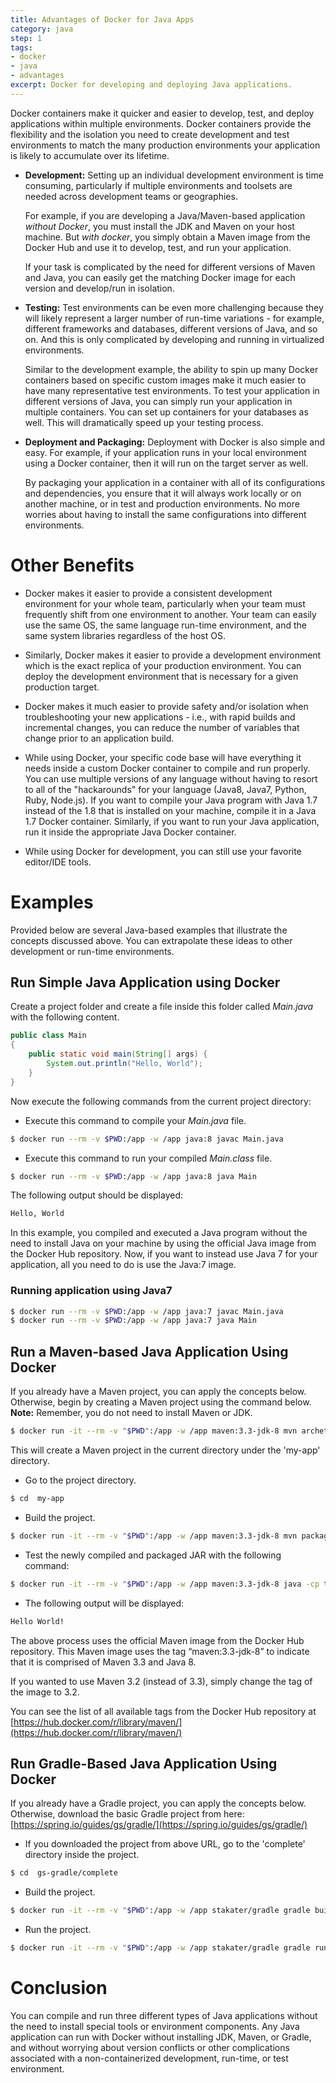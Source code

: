 ```yaml
---
title: Advantages of Docker for Java Apps
category: java
step: 1
tags:
- docker
- java
- advantages
excerpt: Docker for developing and deploying Java applications.
---
```


Docker containers make it quicker and easier to develop, test, and deploy applications within multiple environments. Docker containers provide the flexibility and the isolation you need to create development and test environments to match the many production environments your application is likely to accumulate over its lifetime.

* **Development:**
  Setting up an individual development environment is time consuming, particularly if multiple environments and toolsets are needed across development teams or geographies.

  For example, if you are developing a Java/Maven-based application *without Docker*, you must install the JDK and Maven on your host machine. But *with docker*, you simply obtain a Maven image from the Docker Hub and use it to develop, test, and run your application.

  If your task is complicated by the need for different versions of Maven and Java, you can easily get the matching Docker image for each version and develop/run in isolation.

* **Testing:**
  Test environments can be even more challenging because they will likely represent a larger number of run-time variations - for example, different frameworks and databases, different versions of Java, and so on. And this is only complicated by developing and running in virtualized environments.

  Similar to the development example, the ability to spin up many Docker containers based on specific custom images make it much easier to have many representative test environments. To test your application in different versions of Java, you can simply run your application in multiple containers. You can set up containers for your databases as well. This will dramatically speed up your testing process.

* **Deployment and Packaging:**
  Deployment with Docker is also simple and easy. For example, if your application runs in your local environment using a Docker container, then it will run on the target server as well.

  By packaging your application in a container with all of its configurations and dependencies, you ensure that it will always work locally or on another machine, or in test and production environments. No more worries about having to install the same configurations into different environments.

# Other Benefits

* Docker makes it easier to provide a consistent development environment for your whole team, particularly when your team must frequently shift from one environment to another. Your team can easily use the same OS, the same language run-time environment, and the same system libraries regardless of the host OS.

* Similarly, Docker makes it easier to provide a development environment which is the exact replica of your production environment. You can deploy the development environment that is necessary for a given production target.

* Docker makes it much easier to provide safety and/or isolation when troubleshooting your new applications - i.e., with rapid builds and incremental changes, you can reduce the number of variables that change prior to an application build.

* While using Docker, your specific code base will have everything it needs inside a custom Docker container to compile and run properly. You can use multiple versions of any language without having to resort to all of the "hackarounds" for your language (Java8, Java7, Python, Ruby, Node.js). If you want to compile your Java program with Java 1.7 instead of the 1.8 that is installed on your machine, compile it in a Java 1.7 Docker container. Similarly, if you want to run your Java application, run it inside the appropriate Java Docker container.

* While using Docker for development, you can still use your favorite editor/IDE tools.

# Examples
Provided below are several Java-based examples that illustrate the concepts discussed above. You can extrapolate these ideas to other development or run-time environments.

## Run Simple Java Application using Docker

Create a project folder and create a file inside this folder called *Main.java* with the following content.

```java
public class Main
{
    public static void main(String[] args) {
        System.out.println("Hello, World");
    }
}
```

Now execute the following commands from the current project directory:

* Execute this command to compile your *Main.java* file.

```bash
$ docker run --rm -v $PWD:/app -w /app java:8 javac Main.java
```

* Execute this command to run your compiled *Main.class* file.

```bash
$ docker run --rm -v $PWD:/app -w /app java:8 java Main
```

The following output should be displayed:

```bash
Hello, World
```

In this example, you compiled and executed a Java program without the need to install Java on your machine by using the official Java image from the Docker Hub repository. Now, if you want to instead use Java 7 for your application, all you need to do is use the Java:7 image.

### Running application using Java7

```bash
$ docker run --rm -v $PWD:/app -w /app java:7 javac Main.java
$ docker run --rm -v $PWD:/app -w /app java:7 java Main
```

## Run a Maven-based Java Application Using Docker

If you already have a Maven project, you can apply the concepts below. Otherwise, begin by creating a Maven project using the command below.
**Note:** Remember, you do not need to install Maven or JDK.

```bash
$ docker run -it --rm -v "$PWD":/app -w /app maven:3.3-jdk-8 mvn archetype:generate -DgroupId=com.mycompany.app -DartifactId=my-app -DarchetypeArtifactId=maven-archetype-quickstart -Dinte
```

This will create a Maven project in the current directory under the 'my-app' directory.

* Go to the project directory.

```bash
$ cd  my-app
```

* Build the project.

```bash
$ docker run -it --rm -v "$PWD":/app -w /app maven:3.3-jdk-8 mvn package
```

* Test the newly compiled and packaged JAR with the following command:

```bash
$ docker run -it --rm -v "$PWD":/app -w /app maven:3.3-jdk-8 java -cp target/my-app-1.0-SNAPSHOT.jar com.mycompany.app.App
```

* The following output will be displayed:

```bash
Hello World!
```

The above process uses the official Maven image from the Docker Hub repository. This Maven image uses the tag “maven:3.3-jdk-8” to indicate that it is comprised of Maven 3.3 and Java 8.

If you wanted to use Maven 3.2 (instead of 3.3), simply change the tag of the image to 3.2.

You can see the list of all available tags from the Docker Hub repository at [https://hub.docker.com/r/library/maven/](https://hub.docker.com/r/library/maven/)



## Run Gradle-Based Java Application Using Docker

If you already have a Gradle project, you can apply the concepts below. Otherwise, download the basic Gradle project from here: [https://spring.io/guides/gs/gradle/](https://spring.io/guides/gs/gradle/)

* If you downloaded the project from above URL, go to the 'complete' directory inside the project.

```bash
$ cd  gs-gradle/complete
```

* Build the project.

```bash
$ docker run -it --rm -v "$PWD":/app -w /app stakater/gradle gradle build
```

* Run the project.

```bash
$ docker run -it --rm -v "$PWD":/app -w /app stakater/gradle gradle run
```

# Conclusion

You can compile and run three different types of Java applications without the need to install special tools or environment components. Any Java application can run with Docker without installing JDK, Maven, or Gradle, and without worrying about version conflicts or other complications associated with a non-containerized development, run-time, or test environment.